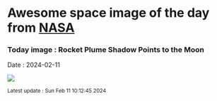 
# Awesome space image of the day from [NASA](https://api.nasa.gov/)

### Today image : Rocket Plume Shadow Points to the Moon
Date : 2024-02-11

![](https://apod.nasa.gov/apod/image/2402/sts98plume_nasa_960.jpg)

<small>Latest update : Sun Feb 11 10:12:45 2024</small>
        